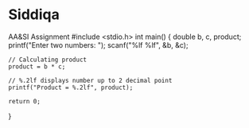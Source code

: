 # Siddiqa
AA&amp;SI Assignment
#include <stdio.h>
int main() {
    double b, c, product;
    printf("Enter two numbers: ");
    scanf("%lf %lf", &b, &c);  
 
    // Calculating product
    product = b * c;

    // %.2lf displays number up to 2 decimal point
    printf("Product = %.2lf", product);
    
    return 0;
}
